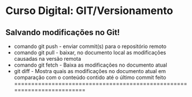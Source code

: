 # Curso Digital: GIT/Versionamento

## Salvando modificações no Git!

* comando git push - enviar commit(s) para o repositório remoto
* comando git pull - baixar, no documento local as modificações causadas na versão remota
* comando git fetch - Baixa as modificações no documento atual
* git diff - Mostra quais as modificações no documento atual em comparação com o conteúdo contido até o último commit feito
========================================================================